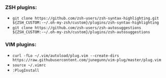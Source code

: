 ### ZSH plugins:
* `git clone https://github.com/zsh-users/zsh-syntax-highlighting.git ${ZSH_CUSTOM:-~/.oh-my-zsh/custom}/plugins/zsh-syntax-highlighting`
* `git clone https://github.com/zsh-users/zsh-autosuggestions ${ZSH_CUSTOM:-~/.oh-my-zsh/custom}/plugins/zsh-autosuggestions`

### VIM plugins:
* `curl -fLo ~/.vim/autoload/plug.vim --create-dirs https://raw.githubusercontent.com/junegunn/vim-plug/master/plug.vim`
* `source ~/.vimrc`
* `:PlugInstall`